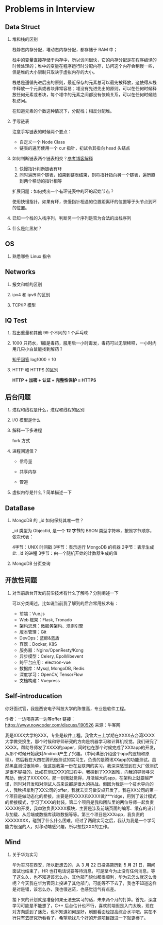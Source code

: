 # Problems in Interview

## Data Struct

1. 堆和栈的区别

   栈静态内存分配，堆动态内存分配，都存储于 RAM 中；

   栈中的变量直接存储于内存中，所以访问很快，它的内存分配是在程序编译的时候处理的；堆中的变量在程序运行时分配内存，访问这个内存会稍慢一些，但是堆的大小限制只取决于虚拟内存的大小。

   栈总是遵循先进后出的原则，最近保存的元素总可以最先被释放，这使得从栈中释放一个元素或者块非常容易；堆没有先进先出的原则，可以在任何时候释放任何元素或者块，每个堆中的元素之间都没有依赖关系，可以在任何时候随机访问。

   在知道元素的个数这种情况下，分配栈；相反分配堆。

2. 手写链表

    注意手写链表的时候两个要点：
    - 自定义一个 Node Class
    - 链表的遍历使用一个 cur 指针，初试令其指向 head 头结点

3. 如何判断链表两个链表相交？[参考博客解释](./leetcode_problem.html#intersection-of-linked-list)

   1. 快慢指针判断链表有环
   2. 同时遍历两个链表，如果到链表结束，则将指针指向另一个链表，遍历直到两个移动的指针相等

    扩展问题：如何找出一个有环链表中的环的起始节点？

    使用快慢指针，如果有环，快慢指针相遇的位置距离环的位置等于头节点到环的位置。

4. 已知一个栈的入栈序列，判断另一个序列是否为合法的出栈序列

5. 什么是红黑树？

## OS

1. 熟悉哪些 Linux 指令


## Networks

1. 报文和帧的区别

2. ipv4 和 ipv6 的区别

3. TCP/IP 模型

## IQ Test

1. 找出重量和其他 99 个不同的 1 个乒乓球

2. 1000 只药水，1瓶是毒药，服用后一小时毒发，毒药可以无限稀释，一小时内用几只小白鼠能找到解药？

    [知乎回答](https://zhuanlan.zhihu.com/p/24375080) log1000 = 10

3. HTTP 和 HTTPS 的区别

   **HTTP + 加密 + 认证 + 完整性保护 = HTTPS**

## 后台问题

1. 进程和线程是什么，进程和线程的区别

2. I/O 模型是什么

3. 解释一下多进程

    fork 方式

4. 进程间通信？

    - 信号量

    - 共享内存

    - 管道

5. 虚拟内存是什么？简单描述一下

## DataBase

1. MongoDB 的 _id 如何保持其唯一性？

    _id 类型为 ObjectId, 是一个 **12 字节**的 BSON 类型字符串，按照字节顺序，依次代表：

    4字节：UNIX 时间戳
    3字节：表示运行 MongoDB 的机器
    2字节：表示生成此 _id 的进程
    3字节：由一个随机开始的计数器生成的值

2. MongoDB 分页查询

## 开放性问题

1. 对当前后台开发的前沿技术有什么了解吗？分别阐述一下

    可以分类阐述，比如说当前我了解到的后台常用技术有：
    - 前端：Vue.js
    - Web 框架：Flask, Tronado
    - 架构思想：微服务架构、规则引擎
    - 版本管理：Git
    - DevOps：蓝鲸&蓝盾
    - 容器：Docker, K8S
    - 服务器：Nginx/OpenResty/Kong
    - 异步模型：Celery, Epoll/libevent
    - 跨平台应用：electron-vue
    - 数据库：Mysql, MongoDB, Redis
    - 深度学习：OpenCV, TensorFlow
    - 文档构建：Vuepress


## Self-introducation

你好面试官，我是西安电子科技大学的陈惟高，专业是软件工程。

作者：一边喝喜茶一边等offer
链接：https://www.nowcoder.com/discuss/190526
来源：牛客网

我是XXXX大学的XXX，专业是软件工程。我曾大三上学期在XXXX去台湾XXXX大学做交换生，那个时候和导师研究的方向是机器学习和计算机视觉。我们研究了XXXX，帮助导师发了XXXX的paper，同时也在那个时候完成了XXXapp的开发，从那个时候开始我对Android产生了兴趣。（中间详细介绍这个app的逻辑和原理）。然后我在大四在腾讯做测试的实习生，负责的是腾讯XXapp的功能测试。虽然黑盒测试很简单，但这是我第一份在互联网的实习，我深深感觉到在大厂做测试是很不容易的。比如在测试XXX的过程中，我碰到了XXX困难，向我的导师寻求帮助，他说了XXXXXX，那一刻我就觉得，月活越大的app，在架构上就要越严谨，同时对开发和对测试人员来说都是很大的挑战。但因为我是一个技术导向的人，我秋招拿到了XX公司的offer，我就去实习做安卓开发了。我在XX公司的第一个项目是做动态化的桥接，主要是将XXXX和XXXX做j***ridge，用到了设计模式的桥接模式，学习了XXX的封装。第二个项目是我和团队里的两位导师一起负责XXXX的开发，我单独负责XXXX模块，主要是涉及前端页面的编写、缓存的设计与加载、从后端或数据库读取数据等等。第三个项目是XXXapp，我负责的XXXXXXXX，碰到了什么什么困难。经过了两段实习之后，我认为我是一个学习能力很强的人，对移动端感兴趣，所以想找XXX的工作。

## Mind

1. 关于华为实习

    华为实习在西安，所以挺想去的，从 3 月 22 日投递简历到 5 月 21 日，期间面试也结束了，HR 也打电话说要等待消息，可是至今为止没有任何消息，等了这么久，也不知道该怎么办，其他部门貌似都很顺利，华为云怎么就这么慢呢？今天我在华为官网上投递了其他部门，可能等不下去了，我也不知道这样是对是错，该怎么办，我也很迷茫，也感觉运气有点差。

    接下来的计划就是准备如果无法去实习的话，未来两个月的打算。首先，深度学习可能是不能想了，C++ 后台估计也不行，喜欢前端但是入门太晚，现在对方向感到了迷茫，也不知道如何是好，刷题看面经提高综合水平吧，实在不行只有去研究所看看了，希望能找几个好的开源项目跟进一下就更棒了。